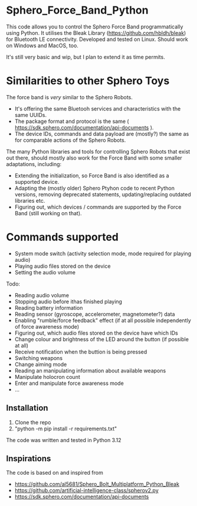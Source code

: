 # Sphero_Force_Band_Python

This code allows you to control the Sphero Force Band programmatically using Python. It utilises the Bleak Library (https://github.com/hbldh/bleak) for Bluetooth LE connectivity. Developed and tested on Linux. Should work
on Windows and MacOS, too.

It's still very basic and wip, but I plan to extend it as time permits.

# Similarities to other Sphero Toys

The force band is *very* similar to the Sphero Robots.
* It's offering the same Bluetooh services and characteristics with the same UUIDs.
* The package format and protocol is the same ( https://sdk.sphero.com/documentation/api-documents ).
* The device IDs, commands and data payload are (mostly?) the same as for comparable actions of the Sphero Robots.

The many Python libraries and tools for controlling Sphero Robots that exist out there, should mostly also work for the Force Band with some smaller adaptations, including:
*  Extending the initialization, so Force Band is also identified as a supported device.
*  Adapting the (mostly older) Sphero Ptyhon code to recent Python versions, removing deprecated statements, updating/replacing outdated libraries etc.
*  Figuring out, which devices / commands are supported by the Force Band (still working on that).

# Commands supported

* System mode switch (activity selection mode, mode required for playing audio)
* Playing audio files stored on the device
* Setting the audio volume

Todo:
* Reading audio volume
* Stopping audio before ithas finished playing
* Reading battery information
* Reading sensor (gyroscope, accelerometer, magnetometer?) data
* Enabling "rumble/force feedback" effect (if at all possible independently of force awareness mode)
* Figuring out, which audio files stored on the device have which IDs
* Change colour and brightness of the LED around the button (if possible at all)
* Receive notification when the buttion is being pressed
* Switching weapons
* Change aiming mode
* Reading an manipulating information about available weapons
* Manipulate holocron count
* Enter and manipulate force awareness mode
* ...

## Installation
1. Clone the repo
2. "python -m pip install -r requirements.txt"

The code was written and tested in Python 3.12

## Inspirations
The code is based on and inspired from
* https://github.com/al5681/Sphero_Bolt_Multiplatform_Python_Bleak
* https://github.com/artificial-intelligence-class/spherov2.py
* https://sdk.sphero.com/documentation/api-documents


